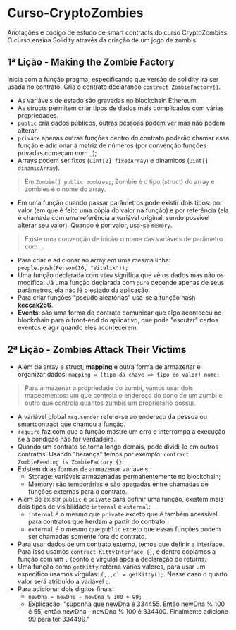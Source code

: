 # Curso-CryptoZombies
Anotações e código de estudo de smart contracts do curso CryptoZombies. O curso ensina Solidity através da criação de um jogo de zumbis.

## 1ª Lição - Making the Zombie Factory

Inicia com a função pragma, especificando que versão de solidity irá ser usada no contrato. Cria o contrato declarando `contract ZombieFactory{}`.


- As variáveis ​​de estado são gravadas no blockchain Ethereum.
- As structs permitem criar tipos de dados mais complicados com várias propriedades.
- `public` cria dados públicos, outras pessoas podem ver mas não podem alterar.
- `private` apenas outras funções dentro do contrato poderão chamar essa função e adicionar à matriz de números (por convenção funções privadas começam com `_`);
- Arrays podem ser fixos (`uint[2] fixedArray`) e dinamicos (`uint[] dinamicArray`).

> Em `Zombie[] public zombies;`, Zombie é o tipo (struct) do array e zombies é o nome do array.

- Em uma função quando passar parâmetros pode existir dois tipos: por valor (em que é feito uma cópia do valor na função) e por referência (ela é chamada com uma referência a variável original, sendo possível alterar seu valor). Quando é por valor, usa-se `memory`.

> Existe uma convenção de iniciar o nome das variáveis de parâmetro com `_`.

- Para criar e adicionar ao array em uma mesma linha: `people.push(Person(16, "Vitalik"));`
- Uma função declarada com `view` significa que vê os dados mas não os modifica. Já uma função declarada com `pure` depende apenas de seus parâmetros, ela não lê o estado da aplicação.
- Para criar funções "pseudo aleatórias" usa-se a função hash **keccak256**.
- **Events**: são uma forma do contrato comunicar que algo aconteceu no blockchain para o front-end do aplicativo, que pode "escutar" certos eventos e agir quando eles acontecerem.

## 2ª Lição - Zombies Attack Their Victims

- Além de array e struct, **mapping** é outra forma de armazenar e organizar dados: `mapping = (tipo da chave => tipo do valor) nome;`

> Para armazenar a propriedade do zumbi, vamos usar dois mapeamentos: um que controla o endereço do dono de um zumbi e outro que controla quantos zumbis um proprietário possui.

- A variável global `msg.sender` refere-se ao endereço da pessoa ou smartcontract que chamou a função.
- `require` faz com que a função mostre um erro e interrompa a execução se a condição não for verdadeira.
- Quando um contrato se torna longo demais, pode dividi-lo em outros contratos. Usando "herança" temos por exemplo: `contract ZombieFeeding is ZombieFactory {}`. 
- Existem duas formas de armazenar variáveis:
  - Storage: variáveis ​​armazenadas permanentemente no blockchain;
  - Memory: são temporárias e são apagadas entre chamadas de funções externas para o contrato.
- Além de existir `public` e `private` para definir uma função, existem mais dois tipos de visibilidade `internal` e `external`:
  - `internal` é o mesmo que `private` exceto que é também acessível para contratos que herdam a partir do contrato.
  - `external` é o mesmo que `public` exceto que essas funções podem ser chamadas somente fora do contrato.
- Para usar dados de um contrato externo, temos que definir a interface. Para isso usamos `contract KittyInterface {}`, e dentro copiamos a função com um `;` (ponto e vírgula) após a declaração de returns.
- Uma função como `getKitty` retorna vários valores, para usar um específico usamos vírgulas: `(,,,c) = getKitty();`. Nesse caso o quarto valor será atribuído a variável `c`.
- Para adicionar dois digitos finais:
  - `newDna = newDna - newDna % 100 + 99;`
  - Explicação: "suponha que newDna é 334455. Então newDna % 100 é 55, então newDna - newDna % 100 é 334400. Finalmente adicione 99 para ter 334499."